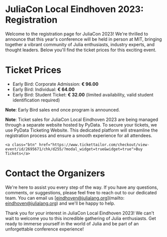 # JuliaCon Local Eindhoven 2023: Registration

Welcome to the registration page for JuliaCon 2023! We're thrilled to announce that this year's conference will be held in person at MIT, bringing together a vibrant community of Julia enthusiasts, industry experts, and thought leaders. Below you'll find the ticket prices for this exciting event.

# Ticket Prices

- Early Bird: Corporate Admission: **€ 96.00**
- Early Bird: Individual: **€ 64.00**
- Early Bird: Student Ticket: **€ 32.00** (limited availability, valid student identification required)

**Note**: Early Bird sales end once program is announced.

**Note**: Ticket sales for JuliaCon Local Eindhoven 2023 are being managed through a separate website hosted by PyData. To secure your tickets, we use PyData Ticketing Website. This dedicated platform will streamline the registration process and ensure a smooth experience for all attendees.

~~~
<a class="btn" href="https://www.tickettailor.com/checkout/view-event/id/2695671/chk/d255/?modal_widget=true&widget=true">Buy Tickets</a>
~~~

# Contact the Organizers

We're here to assist you every step of the way. If you have any questions, comments, or suggestions, please feel free to reach out to our dedicated team. You can email us [eindhoven@julialang.org](mailto: eindhoven@julialang.org) and we'll be happy to help.

Thank you for your interest in JuliaCon Local Eindhoven 2023! We can't wait to welcome you to this incredible gathering of Julia enthusiasts. Get ready to immerse yourself in the world of Julia and be part of an unforgettable conference experience!